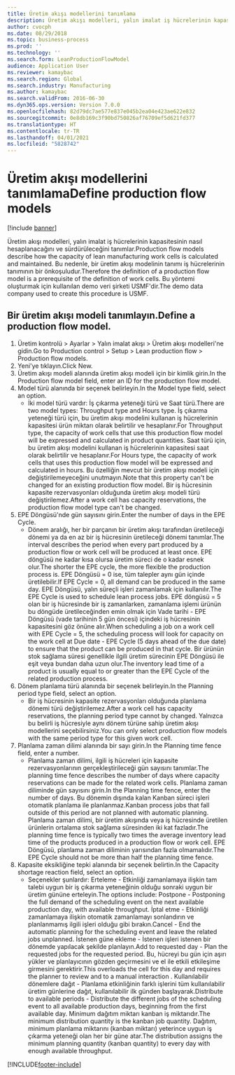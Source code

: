 ```yaml
---
title: Üretim akışı modellerini tanımlama
description: Üretim akışı modelleri, yalın imalat iş hücrelerinin kapasitesinin nasıl hesaplanacağını ve sürdürüleceğini tanımlar.
author: cvocph
ms.date: 08/29/2018
ms.topic: business-process
ms.prod: ''
ms.technology: ''
ms.search.form: LeanProductionFlowModel
audience: Application User
ms.reviewer: kamaybac
ms.search.region: Global
ms.search.industry: Manufacturing
ms.author: kamaybac
ms.search.validFrom: 2016-06-30
ms.dyn365.ops.version: Version 7.0.0
ms.openlocfilehash: 82d79dc7ae577e837e045b2ea04e423ae622e832
ms.sourcegitcommit: 0e8db169c3f90bd750826af76709ef5d621fd377
ms.translationtype: HT
ms.contentlocale: tr-TR
ms.lasthandoff: 04/01/2021
ms.locfileid: "5828742"
---
```

# <a name="define-production-flow-models"></a><span data-ttu-id="2e775-103">Üretim akışı modellerini tanımlama</span><span class="sxs-lookup"><span data-stu-id="2e775-103">Define production flow models</span></span>

[!include [banner](../../includes/banner.md)]

<span data-ttu-id="2e775-104">Üretim akışı modelleri, yalın imalat iş hücrelerinin kapasitesinin nasıl hesaplanacağını ve sürdürüleceğini tanımlar.</span><span class="sxs-lookup"><span data-stu-id="2e775-104">Production flow models describe how the capacity of lean manufacturing work cells is calculated and maintained.</span></span> <span data-ttu-id="2e775-105">Bu nedenle, bir üretim akışı modelinin tanımı iş hücrelerinin tanımının bir önkoşuludur.</span><span class="sxs-lookup"><span data-stu-id="2e775-105">Therefore the definition of a production flow model is a prerequisite of the definition of work cells.</span></span> <span data-ttu-id="2e775-106">Bu yöntemi oluşturmak için kullanılan demo veri şirketi USMF'dir.</span><span class="sxs-lookup"><span data-stu-id="2e775-106">The demo data company used to create this procedure is USMF.</span></span>


## <a name="define-a-production-flow-model"></a><span data-ttu-id="2e775-107">Bir üretim akışı modeli tanımlayın.</span><span class="sxs-lookup"><span data-stu-id="2e775-107">Define a production flow model.</span></span> 
1. <span data-ttu-id="2e775-108">Üretim kontrolü > Ayarlar > Yalın imalat akışı > Üretim akışı modelleri'ne gidin.</span><span class="sxs-lookup"><span data-stu-id="2e775-108">Go to Production control > Setup > Lean production flow > Production flow models.</span></span>
2. <span data-ttu-id="2e775-109">Yeni'ye tıklayın.</span><span class="sxs-lookup"><span data-stu-id="2e775-109">Click New.</span></span>
3. <span data-ttu-id="2e775-110">Üretim akışı modeli alanında üretim akışı modeli için bir kimlik girin.</span><span class="sxs-lookup"><span data-stu-id="2e775-110">In the Production flow model field, enter an ID for the production flow model.</span></span>
4. <span data-ttu-id="2e775-111">Model türü alanında bir seçenek belirleyin.</span><span class="sxs-lookup"><span data-stu-id="2e775-111">In the Model type field, select an option.</span></span>
    * <span data-ttu-id="2e775-112">İki model türü vardır: İş çıkarma yeteneği türü ve Saat türü.</span><span class="sxs-lookup"><span data-stu-id="2e775-112">There are two model types: Throughput type and Hours type.</span></span> <span data-ttu-id="2e775-113">İş çıkarma yeteneği türü için, bu üretim akışı modelini kullanan iş hücrelerinin kapasitesi ürün miktarı olarak belirtilir ve hesaplanır.</span><span class="sxs-lookup"><span data-stu-id="2e775-113">For Throughput type, the capacity of work cells that use this production flow model will be expressed and calculated in product quantities.</span></span> <span data-ttu-id="2e775-114">Saat türü için, bu üretim akışı modelini kullanan iş hücrelerinin kapasitesi saat olarak belirtilir ve hesaplanır.</span><span class="sxs-lookup"><span data-stu-id="2e775-114">For Hours type, the capacity of work cells that uses this production flow model will be expressed and calculated in hours.</span></span> <span data-ttu-id="2e775-115">Bu özelliğin mevcut bir üretim akışı modeli için değiştirilemeyeceğini unutmayın.</span><span class="sxs-lookup"><span data-stu-id="2e775-115">Note that this property can't be changed for an existing production flow model.</span></span> <span data-ttu-id="2e775-116">Bir iş hücresinin kapasite rezervasyonları olduğunda üretim akışı modeli türü değiştirilemez.</span><span class="sxs-lookup"><span data-stu-id="2e775-116">After a work cell has capacity reservations, the production flow model type can't be changed.</span></span>  
5. <span data-ttu-id="2e775-117">EPE Döngüsü'nde gün sayısını girin.</span><span class="sxs-lookup"><span data-stu-id="2e775-117">Enter the number of days in the EPE Cycle.</span></span>
    * <span data-ttu-id="2e775-118">Dönem aralığı, her bir parçanın bir üretim akışı tarafından üretileceği dönemi ya da en az bir iş hücresinin üretileceği dönemi tanımlar.</span><span class="sxs-lookup"><span data-stu-id="2e775-118">The interval describes the period when every part produced by a production flow or work cell will be produced at least once.</span></span> <span data-ttu-id="2e775-119">EPE döngüsü ne kadar kısa olursa üretim süreci de o kadar esnek olur.</span><span class="sxs-lookup"><span data-stu-id="2e775-119">The shorter the EPE cycle, the more flexible the production process is.</span></span> <span data-ttu-id="2e775-120">EPE Döngüsü = 0 ise, tüm talepler aynı gün içinde üretilebilir.</span><span class="sxs-lookup"><span data-stu-id="2e775-120">If EPE Cycle = 0, all demand can be produced in the same day.</span></span> <span data-ttu-id="2e775-121">EPE Döngüsü, yalın süreçli işleri zamanlamak için kullanılır.</span><span class="sxs-lookup"><span data-stu-id="2e775-121">The EPE Cycle is used to schedule lean process jobs.</span></span> <span data-ttu-id="2e775-122">EPE döngüsü = 5 olan bir iş hücresinde bir iş zamanlarken, zamanlama işlemi ürünün bu döngüde üretileceğinden emin olmak için Vade tarihi - EPE Döngüsü (vade tarihinin 5 gün öncesi) içindeki iş hücresinin kapasitesini göz önüne alır.</span><span class="sxs-lookup"><span data-stu-id="2e775-122">When scheduling a job on a work cell with EPE Cycle = 5, the scheduling process will look for capacity on the work cell at Due date - EPE Cycle (5 days ahead of the due date) to ensure that the product can be produced in that cycle.</span></span> <span data-ttu-id="2e775-123">Bir ürünün stok sağlama süresi genellikle ilgili üretim sürecinin EPE Döngüsü ile eşit veya bundan daha uzun olur.</span><span class="sxs-lookup"><span data-stu-id="2e775-123">The inventory lead time of a product is usually equal to or greater than the EPE Cycle of the related production process.</span></span>  
6. <span data-ttu-id="2e775-124">Dönem planlama türü alanında bir seçenek belirleyin.</span><span class="sxs-lookup"><span data-stu-id="2e775-124">In the Planning period type field, select an option.</span></span>
    * <span data-ttu-id="2e775-125">Bir iş hücresinin kapasite rezervasyonları olduğunda planlama dönemi türü değiştirilemez.</span><span class="sxs-lookup"><span data-stu-id="2e775-125">After a work cell has capacity reservations, the planning period type cannot by changed.</span></span> <span data-ttu-id="2e775-126">Yalnızca bu belirli iş hücresiyle aynı dönem türüne sahip üretim akışı modellerini seçebilirsiniz.</span><span class="sxs-lookup"><span data-stu-id="2e775-126">You can only select production flow models with the same period type for this given work cell.</span></span>  
7. <span data-ttu-id="2e775-127">Planlama zaman dilimi alanında bir sayı girin.</span><span class="sxs-lookup"><span data-stu-id="2e775-127">In the Planning time fence field, enter a number.</span></span>
    * <span data-ttu-id="2e775-128">Planlama zaman dilimi, ilgili iş hücreleri için kapasite rezervasyonlarının gerçekleştirileceği gün sayısını tanımlar.</span><span class="sxs-lookup"><span data-stu-id="2e775-128">The planning time fence describes the number of days where capacity reservations can be made for the related work cells.</span></span> <span data-ttu-id="2e775-129">Planlama zaman diliminde gün sayısını girin.</span><span class="sxs-lookup"><span data-stu-id="2e775-129">In the Planning time fence, enter the number of days.</span></span>   <span data-ttu-id="2e775-130">Bu dönemin dışında kalan Kanban süreci işleri otomatik planlama ile planlanmaz.</span><span class="sxs-lookup"><span data-stu-id="2e775-130">Kanban process jobs that fall outside of this period are not planned with automatic planning.</span></span> <span data-ttu-id="2e775-131">Planlama zaman dilimi, bir üretim akışında veya iş hücresinde üretilen ürünlerin ortalama stok sağlama süresinden iki kat fazladır.</span><span class="sxs-lookup"><span data-stu-id="2e775-131">The planning time fence is typically two times the average inventory lead time of the products produced in a production flow or work cell.</span></span> <span data-ttu-id="2e775-132">EPE Döngüsü, planlama zaman diliminin yarısından fazla olmamalıdır.</span><span class="sxs-lookup"><span data-stu-id="2e775-132">The EPE Cycle should not be more than half the planning time fence.</span></span>     
8. <span data-ttu-id="2e775-133">Kapasite eksikliğine tepki alanında bir seçenek belirtin.</span><span class="sxs-lookup"><span data-stu-id="2e775-133">In the Capacity shortage reaction field, select an option.</span></span>
    * <span data-ttu-id="2e775-134">Seçenekler şunlardır:   Erteleme - Etkinliği zamanlamaya ilişkin tam talebi uygun bir iş çıkarma yeteneğinin olduğu sonraki uygun bir üretim gününe erteleyin.</span><span class="sxs-lookup"><span data-stu-id="2e775-134">The options include:   Postpone - Postponing the full demand of the scheduling event on the next available production day, with available throughput.</span></span> <span data-ttu-id="2e775-135">İptal etme - Etkinliği zamanlamaya ilişkin otomatik zamanlamayı sonlandırın ve planlanmamış ilgili işleri olduğu gibi bırakın.</span><span class="sxs-lookup"><span data-stu-id="2e775-135">Cancel - End the automatic planning for the scheduling event and leave the related jobs unplanned.</span></span>   <span data-ttu-id="2e775-136">İstenen güne ekleme - İstenen işleri istenen bir dönemde yapılacak şekilde planlayın.</span><span class="sxs-lookup"><span data-stu-id="2e775-136">Add to requested day - Plan the requested jobs for the requested period.</span></span> <span data-ttu-id="2e775-137">Bu, hücreyi bu gün için aşırı yükler ve planlayıcının gözden geçirmesini ve el ile etkili etkileşime girmesini gerektirir.</span><span class="sxs-lookup"><span data-stu-id="2e775-137">This overloads the cell for this day and requires the planner to review and to a manual interaction .</span></span>   <span data-ttu-id="2e775-138">Kullanılabilir dönemlere dağıt - Planlama etkinliğinin farklı işlerini tüm kullanılabilir üretim günlerine dağıt, kullanılabilir ilk günden başlayarak.</span><span class="sxs-lookup"><span data-stu-id="2e775-138">Distribute to available periods - Distribute the different jobs of the scheduling event to all available production days, beginning from the first available day.</span></span> <span data-ttu-id="2e775-139">Minimum dağıtım miktarı kanban iş miktarıdır.</span><span class="sxs-lookup"><span data-stu-id="2e775-139">The minimum distribution quantity is the kanban job quantity.</span></span> <span data-ttu-id="2e775-140">Dağıtım, minimum planlama miktarını (kanban miktarı) yeterince uygun iş çıkarma yeteneği olan her bir güne atar.</span><span class="sxs-lookup"><span data-stu-id="2e775-140">The distribution assigns the minimum planning quantity (kanban quantity) to every day with enough available throughput.</span></span>  



[!INCLUDE[footer-include](../../../includes/footer-banner.md)]